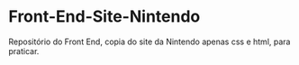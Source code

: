 # Front-End-Site-Nintendo
Repositório do Front End, copia do site da Nintendo apenas css e html, para praticar.
